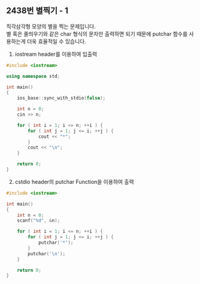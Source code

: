 2438번 별찍기 - 1
---------------

직각삼각형 모양의 별을 찍는 문제입니다.  
별 혹은 줄띄우기와 같은 char 형식의 문자만 출력하면 되기 때문에 putchar 함수를 사용하는게 더욱 효율적일 수 있습니다.

1. iostream header를 이용하여 입출력

~~~ cpp
#include <iostream>

using namespace std;

int main()
{
    ios_base::sync_with_stdio(false);

    int n = 0;
    cin >> n;

    for ( int i = 1; i <= n; ++i ) {
        for ( int j = 1; j <= i; ++j ) {
            cout << "*";
        }
        cout << "\n";
    }

    return 0;
}
~~~

2. cstdio header의 putchar Function을 이용하여 출력

~~~ cpp
#include <iostream>

int main()
{
    int n = 0;
    scanf("%d", &n);

    for ( int i = 1; i <= n; ++i ) {
        for ( int j = 1; j <= i; ++j ) {
            putchar('*');
        }
        putchar('\n');
    }

    return 0;
}
~~~